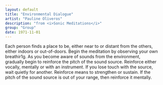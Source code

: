 ```yaml
---
layout: default
title: "Environmental Dialogue"
artist: "Pauline Oliveros"
description: "from <i>Sonic Meditations</i>"
group: "Group"
date: 1971-11-01
---
```

Each person finds a place to be, either near to or distant from the others, either indoors or out-of-doors. Begin the meditation by observing your own breathir1g. As you become aware of sounds from the environment, gradually begin to reinforce the pitch of the sound source. Re­inforce either vocally, mentally or with an instrument. If you lose touch with the source, wait quietly for another. Reinforce means to strengthen or sustain. If the pitch of the sound source is out of your range, then reinforce it mentally.
